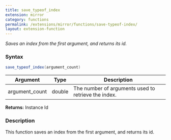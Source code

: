 ```yaml
---
title: save_typeof_index
extension: mirror
category: functions
permalink: /extensions/mirror/functions/save-typeof-index/
layout: extension-function
---
```


_Saves an index from the first argument, and returns its id._

### Syntax ###
```cs
save_typeof_index(argument_count)
```

| Argument | Type | Description |
| --- | --- | --- |
| argument_count | double | The number of arguments used to retrieve the index. |

**Returns:** Instance Id

### Description

This function saves an index from the first argument, and returns its id. 

